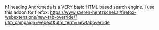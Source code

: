 h1 heading
Andromeda is a VERY basic HTML based search engine. I use this addon for firefox: https://www.soeren-hentzschel.at/firefox-webextensions/new-tab-override/?utm_campaign=webext&utm_term=newtaboverride
